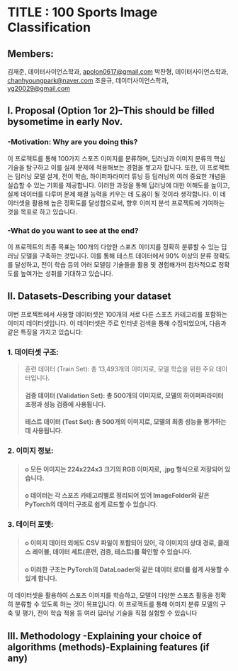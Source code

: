 # TITLE : 100 Sports Image Classification



## Members:
  김재준, 데이터사이언스학과, apolon0617@gmail.com
  박찬형, 데이터사이언스학과, chanhyoungpark@naver.com
  조윤규, 데이터사이언스학과, yg20029@gmail.com


## I.	Proposal (Option 1or 2)–This should be filled bysometime in early Nov.
### -Motivation: Why are you doing this?
이 프로젝트를 통해 100가지 스포츠 이미지를 분류하며, 딥러닝과 이미지 분류의 핵심 기술을 탐구하고 이를 실제 문제에 적용해보는 경험을 쌓고자 합니다. 또한, 이 프로젝트는 딥러닝 모델 설계, 전이 학습, 하이퍼파라미터 튜닝 등 딥러닝의 여러 중요한 개념을 실습할 수 있는 기회를 제공합니다.
이러한 과정을 통해 딥러닝에 대한 이해도를 높이고, 실제 데이터를 다루며 문제 해결 능력을 키우는 데 도움이 될 것이라 생각합니다. 이 데이터셋을 활용해 높은 정확도를 달성함으로써, 향후 이미지 분석 프로젝트에 기여하는 것을 목표로 하고 있습니다.

### -What do you want to see at the end?
이 프로젝트의 최종 목표는 100개의 다양한 스포츠 이미지를 정확히 분류할 수 있는 딥러닝 모델을 구축하는 것입니다. 이를 통해 테스트 데이터에서 90% 이상의 분류 정확도를 달성하고, 전이 학습 등의 어러 모델링 기술들을 활용 및 경험해가며 점차적으로 정확도를 높여가는 성취를 기대하고 있습니다. 

## II.	Datasets-Describing your dataset 

이번 프로젝트에서 사용할 데이터셋은 100개의 서로 다른 스포츠 카테고리를 포함하는 이미지 데이터셋입니다. 이 데이터셋은 주로 인터넷 검색을 통해 수집되었으며, 다음과 같은 특징을 가지고 있습니다:
### 1.	데이터셋 구조:
> 훈련 데이터 (Train Set): 총 13,493개의 이미지로, 모델 학습을 위한 주요 데이터입니다.
> ####	검증 데이터 (Validation Set): 총 500개의 이미지로, 모델의 하이퍼파라미터 조정과 성능 검증에 사용됩니다.
> ####	테스트 데이터 (Test Set): 총 500개의 이미지로, 모델의 최종 성능을 평가하는 데 사용됩니다.
### 2.	이미지 정보:
>#### o	모든 이미지는 224x224x3 크기의 RGB 이미지로, .jpg 형식으로 저장되어 있습니다.
>#### o	데이터는 각 스포츠 카테고리별로 정리되어 있어 ImageFolder와 같은 PyTorch의 데이터 구조로 쉽게 로드할 수 있습니다.
### 3.	데이터 포맷:
>#### o	이미지 데이터 외에도 CSV 파일이 포함되어 있어, 각 이미지의 상대 경로, 클래스 레이블, 데이터 세트(훈련, 검증, 테스트)를 확인할 수 있습니다.
>#### o	이러한 구조는 PyTorch의 DataLoader와 같은 데이터 로더를 쉽게 사용할 수 있게 합니다.

이 데이터셋을 활용하여 스포츠 이미지를 학습하고, 모델이 다양한 스포츠 활동을 정확히 분류할 수 있도록 하는 것이 목표입니다. 이 프로젝트를 통해 이미지 분류 모델의 구축 및 평가, 전이 학습 적용 등 여러 딥러닝 기술을 직접 실험할 수 있습니다


## III.	Methodology -Explaining your choice of algorithms (methods)-Explaining features (if any)


